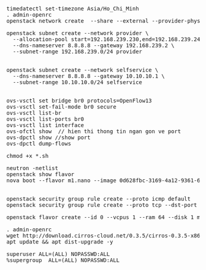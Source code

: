 <pre>timedatectl set-timezone Asia/Ho_Chi_Minh
. admin-openrc
openstack network create  --share --external --provider-physical-network provider --provider-network-type flat provider

openstack subnet create --network provider \
  --allocation-pool start=192.168.239.230,end=192.168.239.240 \
  --dns-nameserver 8.8.8.8 --gateway 192.168.239.2 \
  --subnet-range 192.168.239.0/24 provider

  
openstack subnet create --network selfservice \
  --dns-nameserver 8.8.8.8 --gateway 10.10.10.1 \
  --subnet-range 10.10.10.0/24 selfservice  


ovs-vsctl set bridge br0 protocols=OpenFlow13
ovs-vsctl set-fail-mode br0 secure
ovs-vsctl list-br
ovs-vsctl list-ports br0
ovs-vsctl list interface
ovs-ofctl show  // hien thi thong tin ngan gon ve port
ovs-dpctl show //show port
ovs-dpctl dump-flows  

chmod +x *.sh
  
neutron -netlist
openstack show flavor
nova boot --flavor m1.nano --image 0d628fbc-3169-4a12-9361-664119a06b7c  --nic net-id=5f54b578-01a2-4d9f-acf0-faaf926f832e  --availability-zone nova:compute1 vm03  
  
 
openstack security group rule create --proto icmp default
openstack security group rule create --proto tcp --dst-port 22 default
  
openstack flavor create --id 0 --vcpus 1 --ram 64 --disk 1 m1.nano

. admin-openrc
wget http://download.cirros-cloud.net/0.3.5/cirros-0.3.5-x86_64-disk.img
apt update && apt dist-upgrade -y

superuser ALL=(ALL) NOPASSWD:ALL
%supergroup  ALL=(ALL) NOPASSWD:ALL



</pre>
